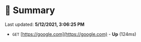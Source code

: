 # 📖 Summary
Last updated: **5/12/2021, 3:06:25 PM**

- `GET` [https://google.com](https://google.com) - **Up** (124ms)
